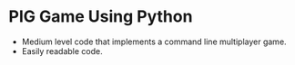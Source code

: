 # PIG Game Using Python

- Medium level code that implements a command line multiplayer game.
- Easily readable code.
